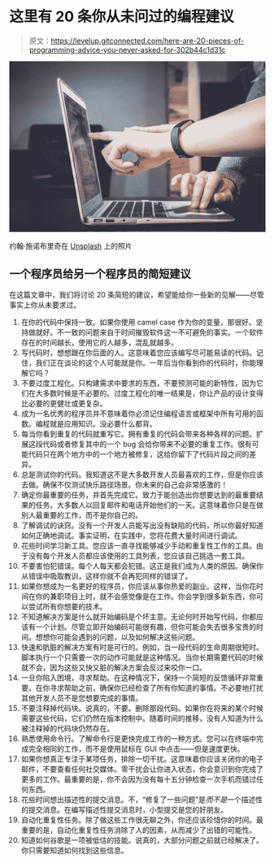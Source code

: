 # 这里有 20 条你从未问过的编程建议

> 原文：<https://levelup.gitconnected.com/here-are-20-pieces-of-programming-advice-you-never-asked-for-302b44c1d31c>

![](img/acd01454b169d80460c5a53e811b18bd.png)

约翰·施诺布里奇在 [Unsplash](https://unsplash.com?utm_source=medium&utm_medium=referral) 上的照片

## 一个程序员给另一个程序员的简短建议

在这篇文章中，我们将讨论 20 条简短的建议，希望能给你一些新的见解——尽管事实上你从未要求过。

1.  在你的代码中保持一致。如果你使用 camel case 作为你的变量，那很好。坚持做就好。不一致的问题来自于时间摧毁软件这一不可避免的事实。一个软件存在的时间越长，使用它的人越多，混乱就越多。
2.  写代码时，想想跟在你后面的人。这意味着您应该编写尽可能易读的代码。记住，我们正在谈论的这个人可能就是你。一年后当你看到你的代码时，你能理解它吗？
3.  不要过度工程化。只构建需求中要求的东西，不要预测可能的新特性，因为它们在大多数时候是不必要的。过度工程化的唯一结果是，你让产品的设计变得比必要的更健壮或更复杂。
4.  成为一名优秀的程序员并不意味着你必须记住编程语言或框架中所有可用的函数。编程就是应用知识。没必要什么都背。
5.  每当你看到重复的代码就重写它。拥有重复的代码会带来各种各样的问题。扩展这段代码或者修复其中的一个 bug 会给你带来不必要的重复工作。很有可能代码只在两个地方中的一个地方被修复，这给你留下了代码片段之间的差异。
6.  总是测试你的代码。我知道这不是大多数开发人员最喜欢的工作，但是你应该去做。确保不仅测试快乐路径场景。你未来的自己会非常感激的！
7.  确定你最重要的任务，并首先完成它。致力于能创造出你想要达到的最重要结果的任务。大多数人以回复邮件和电话开始他们的一天。这意味着你只是在做别人最重要的工作，而不是你自己的。
8.  了解调试的诀窍。没有一个开发人员能写出没有缺陷的代码，所以你最好知道如何正确地调试。事实证明，在实践中，您将花费大量时间进行调试。
9.  花些时间学习新工具。您应该一直寻找能够减少手动和重复性工作的工具。由于没有每个开发人员都应该使用的工具列表，您应该自己挑选一套工具。
10.  不要害怕犯错误。每个人每天都会犯错。这正是我们成为人类的原因。确保你从错误中吸取教训，这样你就不会再犯同样的错误了。
11.  如果你想成为一名更好的程序员，你应该从事你热爱的副业。这样，当你花时间在你的兼职项目上时，就不会感觉像是在工作。你会学到很多新东西，你可以尝试所有你想要的技术。
12.  不知道解决方案是什么就开始编码是个坏主意。无论何时开始写代码，你都应该有一个计划。尽管立即开始编码可能很有趣，但你可能会失去很多宝贵的时间。想想你可能会遇到的问题，以及如何解决这些问题。
13.  快速和肮脏的解决方案有时是可行的。例如，当一段代码的生命周期很短时。脚本执行一个只需要一次的动作可能就是这种情况。当你长期需要代码的时候就不会，因为这些又快又脏的解决方案会反过来咬你一口。
14.  一旦你陷入困境，寻求帮助。在这种情况下，保持一个简短的反馈循环非常重要。在你寻求帮助之前，确保你已经检查了所有你知道的事情。不必要地打扰其他开发人员不是您想要完成的事情。
15.  不要注释掉代码块。说真的，不要。删除那段代码。如果你在将来的某个时候需要这些代码，它们仍然在版本控制中。随着时间的推移，没有人知道为什么被注释掉的代码块仍然存在。
16.  熟悉使用命令行。了解命令行是更快完成工作的一种方式。您可以在终端中完成完全相同的工作，而不是使用鼠标在 GUI 中点击——但是速度更快。
17.  如果你想真正专注于某项任务，排除一切干扰。这意味着你应该关闭你的电子邮件，不要查看任何社交媒体。零干扰会让你进入状态，你会意识到你完成了更多的工作。最重要的是，你不会因为没有每十五分钟检查一次手机而错过任何东西。
18.  花些时间想出描述性的提交消息。不，“修复了一些问题”是*而不是*一个描述性的提交消息。在编写描述性提交消息时，小型提交是您的好朋友。
19.  自动化重复性任务。除了做这些工作很无聊之外，你还应该珍惜你的时间。最重要的是，自动化重复性任务消除了人的因素，从而减少了出错的可能性。
20.  知道如何谷歌是一项被低估的技能。说真的，大部分问题之前就已经解决了。你只需要知道如何找到这些信息。